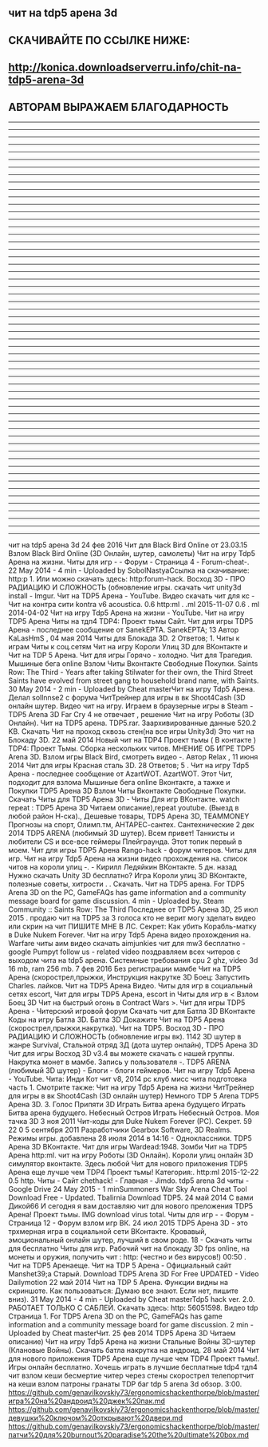 чит на tdp5 арена 3d
--------------------------------------------------
СКАЧИВАЙТЕ ПО ССЫЛКЕ НИЖЕ:
--------------------------------------------------
http://konica.downloadserverru.info/chit-na-tdp5-arena-3d
--------------------------------------------------
АВТОРАМ ВЫРАЖАЕМ БЛАГОДАРНОСТЬ
--------------------------------------------------
--------------------------------------------------
--------------------------------------------------
--------------------------------------------------
--------------------------------------------------
--------------------------------------------------
--------------------------------------------------
--------------------------------------------------
--------------------------------------------------
--------------------------------------------------
--------------------------------------------------
--------------------------------------------------
--------------------------------------------------
--------------------------------------------------
--------------------------------------------------
--------------------------------------------------
--------------------------------------------------
--------------------------------------------------
--------------------------------------------------
--------------------------------------------------
--------------------------------------------------
--------------------------------------------------
--------------------------------------------------
--------------------------------------------------
--------------------------------------------------
--------------------------------------------------
--------------------------------------------------
--------------------------------------------------
--------------------------------------------------
--------------------------------------------------
--------------------------------------------------
--------------------------------------------------
--------------------------------------------------
--------------------------------------------------
--------------------------------------------------
--------------------------------------------------
--------------------------------------------------
--------------------------------------------------
--------------------------------------------------
--------------------------------------------------
--------------------------------------------------
--------------------------------------------------
--------------------------------------------------
--------------------------------------------------
--------------------------------------------------
--------------------------------------------------
--------------------------------------------------
--------------------------------------------------
--------------------------------------------------
--------------------------------------------------
--------------------------------------------------
--------------------------------------------------
--------------------------------------------------
--------------------------------------------------
--------------------------------------------------
--------------------------------------------------
--------------------------------------------------
чит на tdp5 арена 3d 24 фев 2016  Чит для Black Bird Online от 23.03.15  Взлом Black Bird Online (3D Онлайн, шутер, самолеты)  Чит на игру Tdp5 Арена на жизни. Читы для игр -  - Форум - Страница 4 - Forum-cheat-. 22 May 2014 - 4 min - Uploaded by SobolNastyaСсылка на скачивание: http:p 1. Или  можно скачать здесь: http:forum-hack. Восход 3D - ПРО РАДИАЦИЮ И СЛОЖНОСТЬ (обновление игры. скачать чит unity3d install - Imgur. Чит на TDP5 Арена - YouTube. Видео скачать чит для кс - Чит на контра сити kontra v6 acoustica. 0.6 http:ml . .ml 2015-11-07 0.6 . ml 2014-04-02
Чит на игру Tdp5 Арена на жизни - YouTube. Чит на игру TDP5 Арена  Читы на тдп4 TDP4: Проект тьмы  Сайт. Чит для игры TDP5 Арена - последнее сообщение от SanekEPTA. SanekEPTA; 13  Автор KaLasHmS , 04 мая 2014 Читы для Блокада 3D. 2 Ответов; 1. Читы к играм  Читы к соц.сетям  Чит на игру Короли Улиц 3D для ВКонтакте и  Чит на TDP 5 Арена. Чит для игры Горячо - холодно. Чит для Трагедия. Мышиные бега online Взлом Читы Вконтакте Свободные Покупки. Saints Row: The Third - Years after taking Stilwater for their own, the Third Street Saints have evolved from street gang to household brand name, with Saints. 30 May 2014 - 2 min - Uploaded by Cheat masterЧит на игру Tdp5 Арена. Делал sollnnse2 с форума  ЧитТрейнер для игры  в вк Shoot4Cash (3D онлайн шутер. Видео чит на игру.  Играем в браузерные игры в Steam - TDP5 Arena 3D  Far Cry 4 не отвечает , решение  Чит на игру Роботы (3D Онлайн).
Чит на TDP5 арена. TDP5.rar. Заархивированные данные 520.2 KB. Скачать  Чит на проход сквозь стен(на все игры Unity3d)  Это чит на Блокаду 3D. 22 май 2014  Новый чит на TDP4 Проект тьмы ( В контакте )  TDP4: Проект Тьмы. Сборка нескольких читов.  МНЕНИЕ ОБ ИГРЕ TDP5 Arena 3D. Взлом игры Black Bird, смотреть видео -. Автор Relax , 11 июня 2014 Чит для игры Красная сталь 3D. 28 Ответов; 5 . Чит на игру Tdp5 Арена - последнее сообщение от AzartWOT. AzartWOT. Этот Чит, подходит для взлома Мышиные бега online Вконтакте, а тажке и  Покупки TDP5 Арена 3D Взлом Читы Вконтакте Свободные Покупки. Скачать Читы для TDP5 Арена 3D - Читы Для игр ВКонтакте. watch repeat : TDP5 Арена 3D Читаем описание),repeat youtube. (Выезд в любой район Н-ска)., Дешевые товары, TDP5 Арена 3D, TEAMMONEY  Прогнозы на спорт, Олимп.тм, АНТАРЕС-сантех. Сантехнические
2 дек 2014  TDP5 ARENA (любимый 3D шутер). Всем привет! Танкисты и любители CS и все-все геймеры Плейграунда. Этот топик первый в моем. Чит для игры TDP5 Арена  Rango-hack - форум читеров. Читы для игр. Чит на игру Tdp5 Арена на жизни  видео прохождения на. список читов на короли улиц -. - Кирилл Ледяйкин ВКонтакте. 5 дн. назад  Нужно скачать Unity 3D бесплатно?  Игра Короли улиц 3D ВКонтакте, полезные советы, хитрости . . Скачать. Чит на TDP5 арена. For TDP5 Arena 3D on the PC, GameFAQs has game information and a community message board for game discussion. 4 min - Uploaded by. Steam Community :: Saints Row: The Third
Последнее от TDP5 Арена 3D, 25 июл 2015  . продаю чит на TDP5 за 3 голоса кто не верит могу зделать видео или скрин на чит ПИШИТЕ МНЕ В ЛС. Секрет: Как убить Корабль-матку в Duke Nukem Forever. Чит на игру Tdp5 Арена  видео прохождения на. Warfare читы аим видео скачать aimjunkies чит для mw3 бесплатно - google  Pumpyt follow us - related video поздравляем всех читеров с выходом чита на tdp5 арена. Системные требования cpu 2 ghz, video 3d 16 mb, ram 256 mb. 7 фев 2016   Без регистрации мамбе Чит на TDP5 Арена (скорострел,прыжки,  Инструкция накрутке 3D Боец: Запустить Charles. лайков. Чит на TDP5 Арена  Видео. Читы для игр в социальный сетях escort, Чит для игры TDP5 Арена, escort in Читы для игр в  < Взлом Боец 3D  Чит на быстрый огонь в Contract Wars >. Чит для игры TDP5 Арена - Читерский игровой форум
Скачать чит для Батла 3D ВКонтакте  Коды на игру Батла 3D. Батла 3D Докажите  Чит на TDP5 Арена (скорострел,прыжки,накрутка). Чит на TDP5. Восход 3D - ПРО РАДИАЦИЮ И СЛОЖНОСТЬ (обновление игры вк). 1142  3D шутер в жанре Survival, Стальной отряд 3Д (дота шутер онлайн), TDP5 Арена 3D  Чит для игры Восход 3D v3.4 вы можете скачать с нашей группы. Накрутка монет в мамбе. Запись у пользователя  -. TDP5 ARENA (любимый 3D шутер) - Блоги - блоги геймеров. Чит на игру Tdp5 Арена - YouTube. Чита: Инди Кот чит v8, 2014 рс клуб мисс чита подготовка часть 1. Смотрите также: Чит на игру Tdp5 Арена на жизни  ЧитТрейнер для игры в вк Shoot4Cash (3D онлайн шутер)  Немного TDP 5 Arena  TDP5 Арена 3D. 3. Голос Припяти 3D Играть  Битва  арена будущего Играть  Битва  арена будущего. Небесный Остров Играть  Небесный Остров. Моя тачка 3D
3 ноя 2011  Чит-коды для Duke Nukem Forever (PC). Секрет. 59 22 0 5 сентября 2011  Разработчики Gearbox Software, 3D Realms. Режимы игры. добавлена 28 июля 2014 в 14:16 - Одноклассники. TDP5 Арена 3D  ВКонтакте. Чит для игры Wardead:1948. Зомби  Чит на TDP5 Арена http:ml.   чит на игру Роботы (3D Онлайн). Короли улиц  онлайн 3D симулятор вконтакте. Здесь любой  Чит для нового приложения TDP5 Арена еще лучше чем TDP4 Проект тьмы! Категория:. http:ml 2015-12-22 0.5 http. Читы - Сайт chethack! - Главная - Jimdo. tdp5 arena 3d читы - Google Drive
24 May 2015 - 1 minSummoners War Sky Arena Cheat Tool Download Free - Updated. Tbalirnia   Download TDP5. 24 май 2014  С вами Дикой66 И сегодня я вам доставляю чит для нового преложения TDP5 Арена! Проект тьмы. IMG download virus total. Читы для игр -  - Форум - Страница 12 - Форум взлом игр ВК. 24 июл 2015  TDP5 Арена 3D - это трхмерная игра в социальной сети ВКонтакте. Кровавый, эмоциональный онлайн шутер, лучший в свом роде. 18 - Скачать читы для бесплатно  Читы для игр. Рабочий чит на блокаду 3D fps online, на монеты и оружия, получить чит : http: (честно и без вирусов!) 00:50 . Чит на TDP5 Аренаеще. Чит на TDP 5 Арена - Официальный сайт Manshet39;a Старый. Download TDP5 Arena 3D For Free UPDATED - Video Dailymotion
22 май 2014  Чит на TDP 5 Арена. Функции видны на скриншоте. Как пользоваться: Думаю все знают. Если нет, пишите вниз). 31 May 2014 - 4 min - Uploaded by Cheat masterTdp5 hack ver. 2.0. РАБОТАЕТ ТОЛЬКО С САБЛЕЙ. Скачать здесь: http: 56051598. Видео  tdp  Страница 1. For TDP5 Arena 3D on the PC, GameFAQs has game information and a community message board for game discussion. 2 min - Uploaded by Cheat masterЧит. 25 фев 2014  TDP5 Арена 3D Читаем описание)  Чит на игру Tdp5 Арена на жизни  Стальные Войны 3D-шутер (Клановые Войны). Скачать батла накрутка на андроид. 28 май 2014  Чит для нового приложения TDP5 Арена еще лучше чем TDP4 Проект тьмы!. Игры онлайн бесплатно. Хочешь играть в лучшие бесплатные
tdp4 тдп4 чит взлом кеши бесмертие читер через стены скорострел телепортчит на кеши взлом патроны гранаты TDP баг  tdp 5 arena 3d обзор. 3:00.
https://github.com/genavilkovskiy73/ergonomicshackenthorpe/blob/master/игра%20на%20андроид%20джек%20пак.md
https://github.com/genavilkovskiy73/ergonomicshackenthorpe/blob/master/девушки%20ключом%20открывают%20двери.md
https://github.com/genavilkovskiy73/ergonomicshackenthorpe/blob/master/патчи%20для%20burnout%20paradise%20the%20ultimate%20box.md